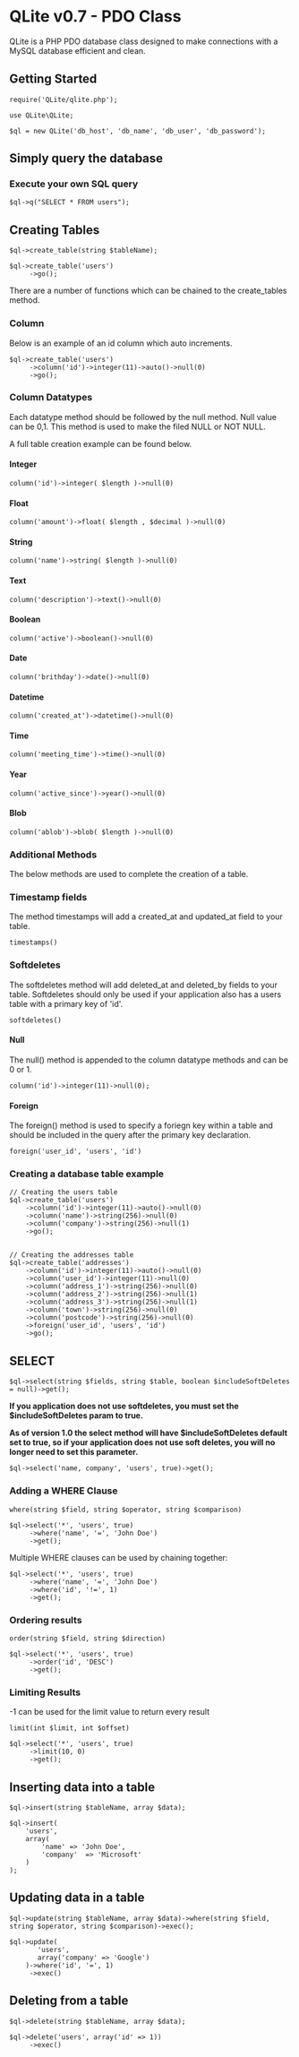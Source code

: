 # QLite v0.7 - PDO Class 

QLite is a PHP PDO database class designed to make connections with a MySQL database efficient and clean. 

## Getting Started 

```
require('QLite/qlite.php');

use QLite\QLite;

$ql = new QLite('db_host', 'db_name', 'db_user', 'db_password');
```

## Simply query the database
### Execute your own SQL query 
```
$ql->q("SELECT * FROM users");
```

## Creating Tables 
```
$ql->create_table(string $tableName);
```

```
$ql->create_table('users')
     ->go();
```

There are a number of functions which can be chained to the create_tables method. 

### Column
Below is an example of an id column which auto increments. 
```
$ql->create_table('users')
     ->column('id')->integer(11)->auto()->null(0)
     ->go();
```

### Column Datatypes

Each datatype method should be followed by the null method. Null value can be 0,1. This method is used to make the filed NULL or NOT NULL.

A full table creation example can be found below. 

#### Integer 
```
column('id')->integer( $length )->null(0) 
```

#### Float
```
column('amount')->float( $length , $decimal )->null(0) 
```

#### String
```
column('name')->string( $length )->null(0) 
```

#### Text
```
column('description')->text()->null(0) 
```

#### Boolean 
```
column('active')->boolean()->null(0)
```

#### Date 
```
column('brithday')->date()->null(0)
```

#### Datetime
```
column('created_at')->datetime()->null(0)
```

#### Time
```
column('meeting_time')->time()->null(0)
```

#### Year 
```
column('active_since')->year()->null(0)
```

#### Blob 
```
column('ablob')->blob( $length )->null(0)
```

### Additional Methods 
The below methods are used to complete the creation of a table.

### Timestamp fields 
The method timestamps will add a created_at and updated_at field to your table.
```
timestamps()
```

### Softdeletes
The softdeletes method will add deleted_at and deleted_by fields to your table. Softdeletes should only be used if your application also has a users table with a primary key of 'id'. 
```
softdeletes()
```


#### Null
The null() method is appended to the column datatype methods and can be 0 or 1. 

```
column('id')->integer(11)->null(0);
```

#### Foreign 
The foreign() method is used to specify a foriegn key within a table and should be included in the query after the primary key declaration. 
```
foreign('user_id', 'users', 'id')
```

### Creating a database table example 

```
// Creating the users table 
$ql->create_table('users')
    ->column('id')->integer(11)->auto()->null(0)
    ->column('name')->string(256)->null(0)
    ->column('company')->string(256)->null(1)
    ->go();


// Creating the addresses table
$ql->create_table('addresses')
    ->column('id')->integer(11)->auto()->null(0)
    ->column('user_id')->integer(11)->null(0)
    ->column('address_1')->string(256)->null(0)
    ->column('address_2')->string(256)->null(1)
    ->column('address_3')->string(256)->null(1)
    ->column('town')->string(256)->null(0)
    ->column('postcode')->string(256)->null(0)
    ->foreign('user_id', 'users', 'id')
    ->go();        
```


## SELECT 
```
$ql->select(string $fields, string $table, boolean $includeSoftDeletes = null)->get();
```
__If you application does not use softdeletes, you must set the $includeSoftDeletes param to true.__

__As of version 1.0 the select method will have $includeSoftDeletes default set to true, so if your application does not use soft deletes, you will no longer need to set this parameter.__
```
$ql->select('name, company', 'users', true)->get();
```
### Adding a WHERE Clause

```
where(string $field, string $operator, string $comparison)
```

```
$ql->select('*', 'users', true)
     ->where('name', '=', 'John Doe')
     ->get();
```
Multiple WHERE clauses can be used by chaining together: 
```
$ql->select('*', 'users', true)
     ->where('name', '=', 'John Doe')
     ->where('id', '!=', 1)
     ->get();
```

### Ordering results
```
order(string $field, string $direction)
```
```
$ql->select('*', 'users', true)
     ->order('id', 'DESC')
     ->get();
```

### Limiting Results
-1 can be used for the limit value to return every result
```
limit(int $limit, int $offset)
```
```
$ql->select('*', 'users', true)
     ->limit(10, 0)
     ->get();
```

## Inserting data into a table
```
$ql->insert(string $tableName, array $data);
```

```
$ql->insert(
    'users', 
    array(
        'name' => 'John Doe',
        'company'  => 'Microsoft'
    )
);
```

## Updating data in a table 
```
$ql->update(string $tableName, array $data)->where(string $field, string $operator, string $comparison)->exec();
```

```
$ql->update( 
       'users', 
       array('company' => 'Google')
    )->where('id', '=', 1)
     ->exec()
```

## Deleting from a table 
```
$ql->delete(string $tableName, array $data);
```
```
$ql->delete('users', array('id' => 1))
     ->exec()
```